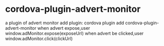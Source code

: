 # cordova-plugin-advert-monitor
a plugin of advert monitor
add plugin:  cordova plugin add cordova-plugin-advert-monitor
when advert expose,user window.adMonitor.expose(exposeUrl)
when advert be clicked,user window.adMonitor.click(clickUrl)

